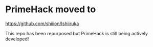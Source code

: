 # PrimeHack moved to
https://github.com/shiiion/Ishiiruka

This repo has been repurposed but PrimeHack is still being actively developed!
